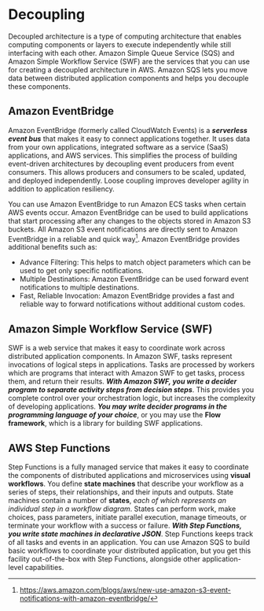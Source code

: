 # Decoupling

Decoupled architecture is a type of computing architecture that enables computing components or layers to execute independently while still interfacing with each other.
Amazon Simple Queue Service (SQS) and Amazon Simple Workflow Service (SWF) are the services that you can use for creating a decoupled architecture in AWS. Amazon SQS lets you move data between distributed application components and helps you decouple these components. 

## Amazon EventBridge

Amazon EventBridge (formerly called CloudWatch Events) is a ***serverless event bus*** that makes it easy to connect applications together. It uses data from your own applications, integrated software as a service (SaaS) applications, and AWS services. This simplifies the process of building event-driven architectures by decoupling event producers from event consumers. This allows producers and consumers to be scaled, updated, and deployed independently. Loose coupling improves developer agility in addition to application resiliency.

You can use Amazon EventBridge to run Amazon ECS tasks when certain AWS events occur. Amazon EventBridge can be used to build applications that start processing after any changes to the objects stored in Amazon S3 buckets. All Amazon S3 event notifications are directly sent to Amazon EventBridge in a reliable and quick way[^event]. Amazon EventBridge provides additional benefits such as:
- Advance Filtering: This helps to match object parameters which can be used to get only specific notifications.
- Multiple Destinations: Amazon EventBridge can be used forward event notifications to multiple destinations.
- Fast, Reliable Invocation: Amazon EventBridge provides a fast and reliable way to forward notifications without additional custom codes. 

[^event]: https://aws.amazon.com/blogs/aws/new-use-amazon-s3-event-notifications-with-amazon-eventbridge/


## Amazon Simple Workflow Service (SWF)

SWF is a web service that makes it easy to coordinate work across distributed application components. In Amazon SWF, tasks represent invocations of logical steps in applications. Tasks are processed by workers which are programs that interact with Amazon SWF to get tasks, process them, and return their results. ***With Amazon SWF, you write a decider program to separate activity steps from decision steps***. This provides you complete control over your orchestration logic, but increases the complexity of developing applications. ***You may write decider programs in the programming language of your choice***, or you may use the **Flow framework**, which is a library for building SWF applications.

## AWS Step Functions 

Step Functions is a fully managed service that makes it easy to coordinate the components of distributed applications and microservices using **visual workflows**. You define **state machines** that describe your workflow as a series of steps, their relationships, and their inputs and outputs. State machines contain a number of **states**, *each of which represents an individual step in a workflow diagram*. States can perform work, make choices, pass parameters, initiate parallel execution, manage timeouts, or terminate your workflow with a success or failure. ***With Step Functions, you write state machines in declarative JSON***. Step Functions keeps track of all tasks and events in an application. You can use Amazon SQS to build basic workflows to coordinate your distributed application, but you get this facility out-of-the-box with Step Functions, alongside other application-level capabilities.
